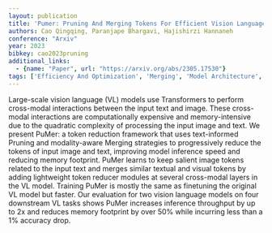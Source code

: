 ```yaml
---
layout: publication
title: 'Pumer: Pruning And Merging Tokens For Efficient Vision Language Models'
authors: Cao Qingqing, Paranjape Bhargavi, Hajishirzi Hannaneh
conference: "Arxiv"
year: 2023
bibkey: cao2023pruning
additional_links:
  - {name: "Paper", url: "https://arxiv.org/abs/2305.17530"}
tags: ['Efficiency And Optimization', 'Merging', 'Model Architecture', 'Multimodal Models', 'Pretraining Methods', 'Pruning', 'Tools', 'Training Techniques', 'Transformer']
---
```

Large-scale vision language (VL) models use Transformers to perform cross-modal interactions between the input text and image. These cross-modal interactions are computationally expensive and memory-intensive due to the quadratic complexity of processing the input image and text. We present PuMer: a token reduction framework that uses text-informed Pruning and modality-aware Merging strategies to progressively reduce the tokens of input image and text, improving model inference speed and reducing memory footprint. PuMer learns to keep salient image tokens related to the input text and merges similar textual and visual tokens by adding lightweight token reducer modules at several cross-modal layers in the VL model. Training PuMer is mostly the same as finetuning the original VL model but faster. Our evaluation for two vision language models on four downstream VL tasks shows PuMer increases inference throughput by up to 2x and reduces memory footprint by over 50&#37; while incurring less than a 1&#37; accuracy drop.
